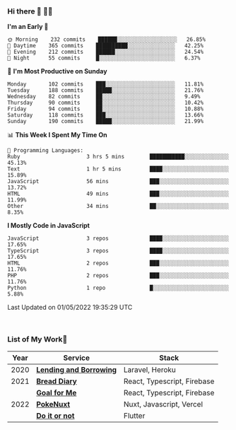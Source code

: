 ### Hi there 👋 🧑‍💻



<!--START_SECTION:waka-->
**I'm an Early 🐤** 

```text
🌞 Morning    232 commits    ██████░░░░░░░░░░░░░░░░░░░   26.85% 
🌆 Daytime    365 commits    ██████████░░░░░░░░░░░░░░░   42.25% 
🌃 Evening    212 commits    ██████░░░░░░░░░░░░░░░░░░░   24.54% 
🌙 Night      55 commits     █░░░░░░░░░░░░░░░░░░░░░░░░   6.37%

```
📅 **I'm Most Productive on Sunday** 

```text
Monday       102 commits    ███░░░░░░░░░░░░░░░░░░░░░░   11.81% 
Tuesday      188 commits    █████░░░░░░░░░░░░░░░░░░░░   21.76% 
Wednesday    82 commits     ██░░░░░░░░░░░░░░░░░░░░░░░   9.49% 
Thursday     90 commits     ██░░░░░░░░░░░░░░░░░░░░░░░   10.42% 
Friday       94 commits     ██░░░░░░░░░░░░░░░░░░░░░░░   10.88% 
Saturday     118 commits    ███░░░░░░░░░░░░░░░░░░░░░░   13.66% 
Sunday       190 commits    █████░░░░░░░░░░░░░░░░░░░░   21.99%

```


📊 **This Week I Spent My Time On** 

```text
💬 Programming Languages: 
Ruby                     3 hrs 5 mins        ███████████░░░░░░░░░░░░░░   45.13% 
Text                     1 hr 5 mins         ████░░░░░░░░░░░░░░░░░░░░░   15.89% 
JavaScript               56 mins             ███░░░░░░░░░░░░░░░░░░░░░░   13.72% 
HTML                     49 mins             ███░░░░░░░░░░░░░░░░░░░░░░   11.99% 
Other                    34 mins             ██░░░░░░░░░░░░░░░░░░░░░░░   8.35%

```

**I Mostly Code in JavaScript** 

```text
JavaScript               3 repos             ████░░░░░░░░░░░░░░░░░░░░░   17.65% 
TypeScript               3 repos             ████░░░░░░░░░░░░░░░░░░░░░   17.65% 
HTML                     2 repos             ███░░░░░░░░░░░░░░░░░░░░░░   11.76% 
PHP                      2 repos             ███░░░░░░░░░░░░░░░░░░░░░░   11.76% 
Python                   1 repo              █░░░░░░░░░░░░░░░░░░░░░░░░   5.88%

```



 Last Updated on 01/05/2022 19:35:29 UTC
<!--END_SECTION:waka-->


<br />

### List of My Work🚀

| Year | Service | Stack |
|--|--|--|
| 2020 | [**Lending and Borrowing**](https://lending-and-borrowing.herokuapp.com/) | Laravel, Heroku |
| 2021 | [**Bread Diary**](https://bread-diary-web.web.app/) | React, Typescript, Firebase |
|  | [**Goal for Me**](https://goal-for-me.web.app/) | React, Typescript, Firebase |
| 2022 | [**PokeNuxt**](https://pokenuxt.vercel.app/) | Nuxt, Javascript, Vercel |
|  | [**Do it or not**](https://apps.apple.com/jp/app/do-it-or-not/id1613818865) | Flutter |